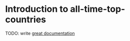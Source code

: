 # Introduction to all-time-top-countries

TODO: write [great documentation](http://jacobian.org/writing/what-to-write/)
